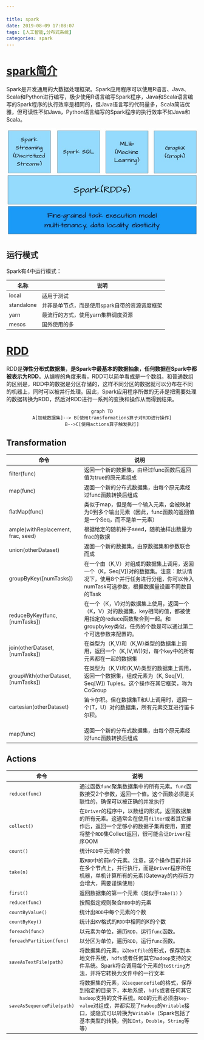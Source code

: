 ```yaml
---

title: spark
date: 2019-08-09 17:08:07
tags: [人工智能,分布式系统]
categories: spark
---
```


# [spark简介](http://chant00.com/2017/07/28/Spark%E5%AD%A6%E4%B9%A0%E7%AC%94%E8%AE%B0/)

Spark是开发通用的大数据处理框架。Spark应用程序可以使用R语言、Java、Scala和Python进行编写，极少使用R语言编写Spark程序，Java和Scala语言编写的Spark程序的执行效率是相同的，但Java语言写的代码量多，Scala简洁优雅，但可读性不如Java，Python语言编写的Spark程序的执行效率不如Java和Scala。

![img](spark/76738fed8d7a40e7f3f646f73a61e8bd.jpg)

<!--more-->

## 运行模式

Spark有4中运行模式：

| 名称       | 说明                                          |
| ---------- | --------------------------------------------- |
| local      | 适用于测试                                    |
| standalone | 并非是单节点，而是使用spark自带的资源调度框架 |
| yarn       | 最流行的方式，使用yarn集群调度资源            |
| mesos      | 国外使用的多                                  |

# [RDD](./RDD-Spark.md)

RDD是**弹性分布式数据集**，**是Spark中最基本的数据抽象，任何数据在Spark中都被表示为RDD**。从编程的角度来看，RDD可以简单看成是一个数组。和普通数组的区别是，RDD中的数据是分区存储的，这样不同分区的数据就可以分布在不同的机器上，同时可以被并行处理。因此，Spark应用程序所做的无非是把需要处理的数据转换为RDD，然后对RDD进行一系列的变换和操作从而得到结果。

<center>

```mermaid
graph TD
A[加载数据集]--> B[使用transformations算子对RDD进行操作]
B-->C[使用actions算子触发执行]
```

</center>

## Transformation

| 命令                                | 说明                                                         |
| ----------------------------------- | ------------------------------------------------------------ |
| filter(func)                        | 返回一个新的数据集，由经过func函数后返回值为true的原元素组成 |
| map(func)                           | 返回一个新的分布式数据集，由每个原元素经过func函数转换后组成 |
| flatMap(func)                       | 类似于map，但是每一个输入元素，会被映射为0到多个输出元素（因此，func函数的返回值是一个Seq，而不是单一元素） |
| ample(withReplacement, frac, seed)  | 根据给定的随机种子seed，随机抽样出数量为frac的数据           |
| union(otherDataset)                 | 返回一个新的数据集，由原数据集和参数联合而成                 |
| groupByKey([numTasks])              | 在一个由（K,V）对组成的数据集上调用，返回一个（K，Seq[V])对的数据集。注意：默认情况下，使用8个并行任务进行分组，你可以传入numTask可选参数，根据数据量设置不同数目的Task |
| reduceByKey(func, [numTasks])       | 在一个（K，V)对的数据集上使用，返回一个（K，V）对的数据集，key相同的值，都被使用指定的reduce函数聚合到一起。和groupbykey类似，任务的个数是可以通过第二个可选参数来配置的。 |
| join(otherDataset, [numTasks])      | 在类型为（K,V)和（K,W)类型的数据集上调用，返回一个（K,(V,W))对，每个key中的所有元素都在一起的数据集 |
| groupWith(otherDataset, [numTasks]) | 在类型为（K,V)和(K,W)类型的数据集上调用，返回一个数据集，组成元素为（K, Seq[V], Seq[W]) Tuples。这个操作在其它框架，称为CoGroup |
| cartesian(otherDataset)             | 笛卡尔积。但在数据集T和U上调用时，返回一个(T，U）对的数据集，所有元素交互进行笛卡尔积。 |
|                                     |                                                              |
|                                     |                                                              |
|                                     |                                                              |
| map(func)                           | 返回一个新的分布式数据集，由每个原元素经过func函数转换后组成 |


## Actions

| 命令                       | 说明                                                         |
| -------------------------- | ------------------------------------------------------------ |
| `reduce(func)`             | 通过函数`func`聚集数据集中的所有元素。`func`函数接受2个参数，返回一个值。这个函数必须是关联性的，确保可以被正确的并发执行 |
| `collect()`                | 在`Driver`的程序中，以数组的形式，返回数据集的所有元素。这通常会在使用`filter`或者其它操作后，返回一个足够小的数据子集再使用，直接将整个`RDD`集Collect返回，很可能会让`Driver`程序OOM |
| `count()`                  | 统计`RDD`中元素的个数                                        |
| `take(n)`                  | 取`RDD`中的前`n`个元素。注意，这个操作目前并非在多个节点上，并行执行，而是`Driver`程序所在机器，单机计算所有的元素(Gateway的内存压力会增大，需要谨慎使用） |
| `first()`                  | 返回数据集的第一个元素（类似于`take(1)`  ）                  |
| `reduce(func)`             | 按照指定规则聚合`RDD`中的元素                                |
| `countByValue()`           | 统计出`RDD`中每个元素的个数                                  |
| `countByKey()`             | 统计出`KV`格式的`RDD`中相同的K的个数                         |
| `foreach(func)`            | 以元素为单位，遍历`RDD`，运行`func`函数。                    |
| `foreachPartition(func)`   | 以分区为单位，遍历`RDD`，运行`func`函数。                    |
| `saveAsTextFile(path)`     | 将数据集的元素，以t`extfile`的形式，保存到本地文件系统，`hdfs`或者任何其它`hadoop`支持的文件系统。Spark将会调用每个元素的`toString`方法，并将它转换为文件中的一行文本 |
| `saveAsSequenceFile(path)` | 将数据集的元素，以`sequencefile`的格式，保存到指定的目录下，本地系统，`hdfs`或者任何其它`hadoop`支持的文件系统。`RDD`的元素必须由`key-value`对组成，并都实现了`Hadoop`的`Writable`接口，或隐式可以转换为`Writable`（Spark包括了基本类型的转换，例如`Int`，`Double`，`String`等等） |

